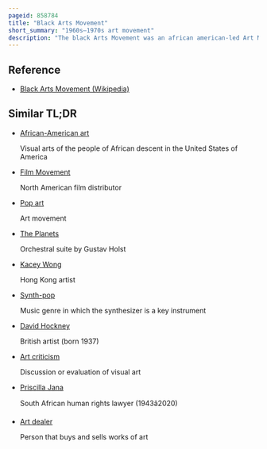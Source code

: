 ```yaml
---
pageid: 858784
title: "Black Arts Movement"
short_summary: "1960s–1970s art movement"
description: "The black Arts Movement was an african american-led Art Movement that was active during the 1960S and 1970s. Through Activism and Art Bam created new cultural Institutions and conveyed a Message of black Pride. The Movement expanded from the incredible Achievements of the Artists of the Harlem Renaissance."
---
```


## Reference

- [Black Arts Movement (Wikipedia)](https://en.wikipedia.org/?curid=858784)

## Similar TL;DR

- [African-American art](/tldr/en/african-american-art)

  Visual arts of the people of African descent in the United States of America

- [Film Movement](/tldr/en/film-movement)

  North American film distributor

- [Pop art](/tldr/en/pop-art)

  Art movement

- [The Planets](/tldr/en/the-planets)

  Orchestral suite by Gustav Holst

- [Kacey Wong](/tldr/en/kacey-wong)

  Hong Kong artist

- [Synth-pop](/tldr/en/synth-pop)

  Music genre in which the synthesizer is a key instrument

- [David Hockney](/tldr/en/david-hockney)

  British artist (born 1937)

- [Art criticism](/tldr/en/art-criticism)

  Discussion or evaluation of visual art

- [Priscilla Jana](/tldr/en/priscilla-jana)

  South African human rights lawyer (1943â2020)

- [Art dealer](/tldr/en/art-dealer)

  Person that buys and sells works of art
